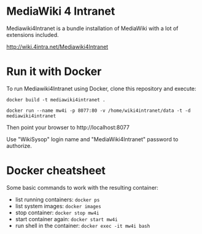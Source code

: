 # MediaWiki 4 Intranet

Mediawiki4Intranet is a bundle installation of MediaWiki with a lot of extensions included.

http://wiki.4intra.net/Mediawiki4Intranet

# Run it with Docker

To run Mediawiki4Intranet using Docker, clone this repository and execute:

    docker build -t mediawiki4intranet .

    docker run --name mw4i -p 8077:80 -v /home/wiki4intranet/data -t -d mediawiki4intranet

Then point your browser to http://localhost:8077

Use "WikiSysop" login name and "MediaWiki4Intranet" password to authorize.

# Docker cheatsheet

Some basic commands to work with the resulting container:

* list running containers: `docker ps`
* list system images: `docker images`
* stop container: `docker stop mw4i`
* start container again: `docker start mw4i`
* run shell in the container: `docker exec -it mw4i bash`
